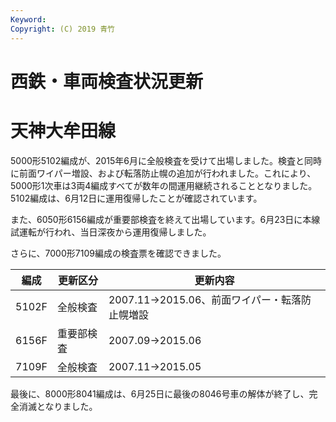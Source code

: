 ```yaml
---
Keyword: 
Copyright: (C) 2019 青竹
---
```


# 西鉄・車両検査状況更新

# 天神大牟田線

5000形5102編成が、2015年6月に全般検査を受けて出場しました。検査と同時に前面ワイパー増設、および転落防止幌の追加が行われました。これにより、5000形1次車は3両4編成すべてが数年の間運用継続されることとなりました。
5102編成は、6月12日に運用復帰したことが確認されています。

また、6050形6156編成が重要部検査を終えて出場しています。6月23日に本線試運転が行われ、当日深夜から運用復帰しました。

さらに、7000形7109編成の検査票を確認できました。

| 編成 | 更新区分 | 更新内容 |
| --- | --- | --- |
| 5102F | 全般検査 | 2007.11→2015.06、前面ワイパー・転落防止幌増設 |
| 6156F | 重要部検査 | 2007.09→2015.06 |
| 7109F | 全般検査 | 2007.11→2015.05 |

最後に、8000形8041編成は、6月25日に最後の8046号車の解体が終了し、完全消滅となりました。

